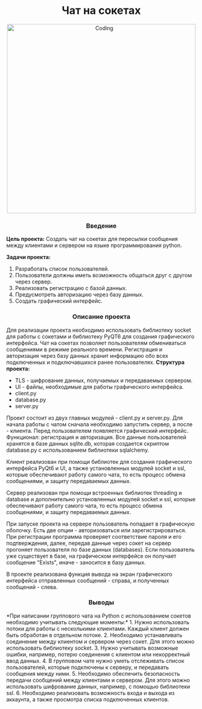 <h1 align="center">Чат на сокетах</h1>

<div align='center'>
<img align="center" alt="Coding" width="500" src="https://i.imgur.com/uTJjC0B.jpg">
</div>

<h3 align="center">Введение</h3>

**Цель проекта:** Создать чат на сокетах для пересылки сообщения между клиентами и сервером на языке программирования python.

**Задачи проекта:**
1. Разработать список пользователей.
2. Пользователи должны иметь возможность общаться друг с другом через сервер.
3. Реализовать регистрацию с базой данных.
4. Предусмотреть авторизацию через базу данных.
5. Создать графический интерфейс.


<h3 align="center">Описание проекта</h3>

Для реализации проекта необходимо использовать библиотеку socket для работы с сокетами и библиотеку PyQT6 для создания графического интерфейса.
Чат на сокетах позволяет пользователям обмениваться сообщениями в режиме реального времени. Регистрация и авторизация через базу данных хранит информацию обо всех подключенных и подключавшихся ранее пользователях.
**Структура проекта:**
- TLS - шифрование данных, получаемых и передаваемых сервером.
- UI - файлы, необходимые для работы графического интерфейса.
- client.py
- database.py
- server.py

Проект состоит из двух главных модулей - client.py и server.py. Для начала работы с чатом сначала необходимо запустить сервер, а после - клиента. Перед пользователем появляется графический интерфейс. Функционал: регистрация и авторизация. Все данные пользователей хранятся в базе данных sqlite.db, которая создается скриптом database.py с использованием библиотеки sqlalchemy.

Клиент реализован при помощи библиотек для создания графического интерфейса PyQt6 и UI, а также установленных модулей socket и ssl, которые обеспечивают работу самого чата, то есть процесс обмена сообщениями, и защиту передаваемых данных.

Сервер реализован при помощи встроенных библиотек threading и database и дополнительно установленных модулей socket и ssl, которые обеспечивают работу самого чата, то есть процесс обмена сообщениями, и защиту передаваемых данных.

При запуске проекта на сервере пользователь попадает в графическую оболочку. Есть две опции - авторизоваться или зарегистрироваться. При регистрации программа проверяет соответствие пароля и его подтверждения, далее, передав данные через сокет на сервер прогоняет пользователя по базе данных (databases). Если пользователь уже существует в базе, на графическом интерфейсе он получает сообщение "Exists", иначе - заносится в базу данных. 

В проекте реализована функция вывода на экран графического интерфейса отправленных сообщений - справа, и полученных сообщений - слева.

<h3 align="center">Выводы</h3>
*При написании группового чата на Python с использованием сокетов необходимо учитывать следующие моменты:*
1. Нужно использовать потоки для работы с несколькими клиентами. Каждый клиент должен быть обработан в отдельном потоке.
2. Необходимо устанавливать соединение между клиентом и сервером через сокет. Для этого можно использовать библиотеку socket.
3. Нужно учитывать возможные ошибки, например, потерю соединения с клиентом или некорректный ввод данных.
4. В групповом чате нужно уметь отслеживать список пользователей, которые подключены к серверу, и передавать сообщения между ними.
5. Необходимо обеспечить безопасность передачи сообщений между клиентами и сервером. Для этого можно использовать шифрование данных, например, с помощью библиотеки ssl.
6. Необходимо реализовать возможность входа и выхода из аккаунта, а также просмотра списка подключенных клиентов.
